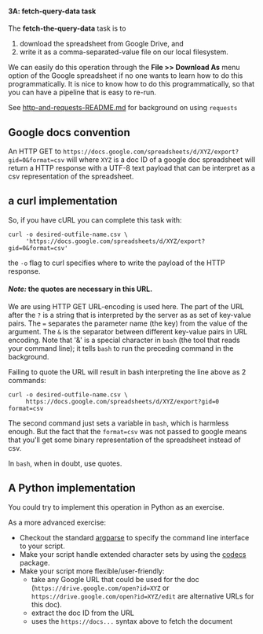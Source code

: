 #### 3A: fetch-query-data task
The  **fetch-the-query-data** task is to 
  1. download the spreadsheet from Google Drive, and
  2. write it as a comma-separated-value file on our local filesystem.


We can easily do this operation through the **File >> Download As** menu option
  of the Google spreadsheet if no one wants to learn how to do this programmatically.
It is nice to know how to do this programmatically, so that you can have a pipeline that
  is easy to re-run.

See [http-and-requests-README.md](./http-and-requests-README.md) for background on 
    using `requests`

## Google docs convention
An HTTP GET to `https://docs.google.com/spreadsheets/d/XYZ/export?gid=0&format=csv` will
    where `XYZ` is a doc ID of a google doc spreadsheet will return a HTTP response
    with a UTF-8 text payload that can be interpret as a csv representation of the 
    spreadsheet.


## a curl implementation

So, if you have cURL you can complete this task with:

    curl -o desired-outfile-name.csv \
         'https://docs.google.com/spreadsheets/d/XYZ/export?gid=0&format=csv'

the `-o` flag to curl specifies where to write the payload of the HTTP response.

#### *Note:* the quotes are necessary in this URL.
We are using HTTP GET URL-encoding is used here.
The part of the URL after the `?` is a string that is interpreted by the server as 
as set of key-value pairs.
The `=` separates the parameter name (the key) from the value of the argument.
The `&` is the separator between different key-value pairs in URL encoding.
Note that '&' is a special character in `bash` (the tool that reads your command line); it
tells `bash` to run the preceding command in the background.

Failing to quote the URL will result in bash interpreting the line above as 2 commands:

    curl -o desired-outfile-name.csv \
         https://docs.google.com/spreadsheets/d/XYZ/export?gid=0
    format=csv

The second command just sets a  variable in `bash`, which is harmless enough.
But the fact that the `format=csv` was not passed to google means that you'll get
    some binary representation of the spreadsheet instead of csv.

In `bash`, when in doubt, use quotes.


## A Python implementation

You could try to implement this operation in Python as an exercise.

As a more advanced exercise:
  * Checkout the standard [argparse](https://docs.python.org/3/library/argparse.html)
    to specify the command line interface to your script.
  * Make your script handle extended character sets by using the [codecs](https://docs.python.org/3/library/codecs.html) package.
  * Make your script more flexible/user-friendly:
    * take any Google URL that could be used for the doc (`https://drive.google.com/open?id=XYZ` 
    or `https://drive.google.com/open?id=XYZ/edit` are alternative URLs for this doc).
    * extract the doc ID from the URL
    * uses the `https://docs...` syntax above to fetch the document
